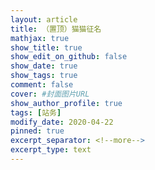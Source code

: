 ```yaml
---
layout: article
title: （置顶）猫猫征名
mathjax: true
show_title: true
show_edit_on_github: false
show_date: true
show_tags: true
comment: false
cover: #封面图片URL
show_author_profile: true
tags: [站务]
modify_date: 2020-04-22
pinned: true 
excerpt_separator: <!--more-->
excerpt_type: text
---
```



